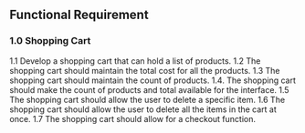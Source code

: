 ## Functional Requirement

### 1.0 Shopping Cart

1.1 Develop a shopping cart that can hold a list of products.
1.2 The shopping cart should maintain the total cost  for all the products.
1.3 The shopping cart should maintain the count of products.
1.4. The shopping cart should make the count of products and total available for the interface.
1.5 The shopping cart should allow the user to delete a specific item.
1.6 The shopping cart should allow the user to delete all the items in the cart at once.
1.7 The shopping cart should allow for a checkout function.


 